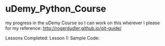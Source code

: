 # uDemy_Python_Course
my progress in the uDemy Course so I can work on this wherever I please 
for my reference: http://rogerdudler.github.io/git-guide/ 


Lessons Completed: 
Lesson 1:
Sample Code:
